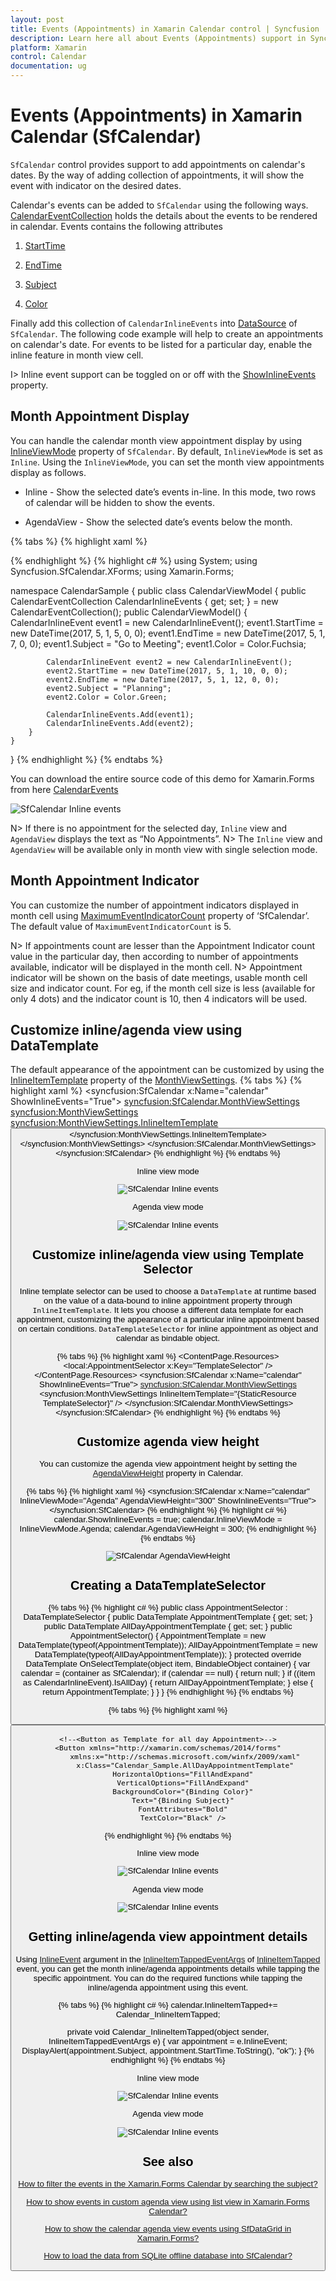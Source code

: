 ```yaml
---
layout: post
title: Events (Appointments) in Xamarin Calendar control | Syncfusion
description: Learn here all about Events (Appointments) support in Syncfusion Xamarin Calendar (SfCalendar) control and more.
platform: Xamarin
control: Calendar
documentation: ug
---
```


# Events (Appointments) in Xamarin Calendar (SfCalendar)

`SfCalendar` control provides support to add appointments on calendar's dates. By the way of adding collection of appointments, it will show the event with indicator on the desired dates.

Calendar's events can be added to `SfCalendar` using the following ways. [CalendarEventCollection](https://help.syncfusion.com/cr/xamarin/Syncfusion.SfCalendar.XForms.CalendarEventCollection.html) holds the details about the events to be rendered in calendar. Events contains the following attributes

1. [StartTime](https://help.syncfusion.com/cr/xamarin/Syncfusion.SfCalendar.XForms.CalendarInlineEvent.html#Syncfusion_SfCalendar_XForms_CalendarInlineEvent_StartTime)

2. [EndTime](https://help.syncfusion.com/cr/xamarin/Syncfusion.SfCalendar.XForms.CalendarInlineEvent.html#Syncfusion_SfCalendar_XForms_CalendarInlineEvent_EndTime)

3. [Subject](https://help.syncfusion.com/cr/xamarin/Syncfusion.SfCalendar.XForms.CalendarInlineEvent.html#Syncfusion_SfCalendar_XForms_CalendarInlineEvent_Subject)

4. [Color](https://help.syncfusion.com/cr/xamarin/Syncfusion.SfCalendar.XForms.CalendarInlineEvent.html#Syncfusion_SfCalendar_XForms_CalendarInlineEvent_Color)

Finally add this collection of `CalendarInlineEvents` into [DataSource](https://help.syncfusion.com/cr/xamarin/Syncfusion.SfCalendar.XForms.SfCalendar.html#Syncfusion_SfCalendar_XForms_SfCalendar_DataSource) of `SfCalendar`. The following code example will help to create an appointments on calendar's date. For events to be listed for a particular day, enable the inline feature in month view cell.

I> Inline event support can be toggled on or off with the [ShowInlineEvents](https://help.syncfusion.com/cr/xamarin/Syncfusion.SfCalendar.XForms.SfCalendar.html#Syncfusion_SfCalendar_XForms_SfCalendar_ShowInlineEvents) property.

## Month Appointment Display
 
You can handle the calendar month view appointment display by using [InlineViewMode](https://help.syncfusion.com/cr/xamarin/Syncfusion.SfCalendar.XForms.SfCalendar.html#Syncfusion_SfCalendar_XForms_SfCalendar_InlineViewMode) property of `SfCalendar`. By default, `InlineViewMode` is set as `Inline`. Using the `InlineViewMode`, you can set the month view appointments display as follows.
 
* Inline - Show the selected date’s events in-line. In this mode, two rows of calendar will be hidden to show the events.
 
* AgendaView - Show the selected date’s events below the month.

{% tabs %}
{% highlight xaml %} 
<?xml version="1.0" encoding="utf-8"?>
<ContentPage xmlns="http://xamarin.com/schemas/2014/forms" xmlns:x="http://schemas.microsoft.com/winfx/2009/xaml" xmlns:local="clr-namespace:CalendarSample" x:Class="CalendarSample.MainPage" xmlns:syncfusion="clr-namespace:Syncfusion.SfCalendar.XForms;assembly=Syncfusion.SfCalendar.XForms">
    <syncfusion:SfCalendar.BindingContext>
        <local:CalendarViewModel/>
    </syncfusion:SfCalendar.BindingContext>
    <syncfusion:SfCalendar x:Name="calendar" ViewMode="MonthView" ShowInlineEvents="True" InlineViewMode="Inline" MaximumEventIndicatorCount="1" DataSource="{Binding CalendarInlineEvents}">
    </syncfusion:SfCalendar>
</ContentPage>
{% endhighlight %}
{% highlight c# %}
using System;
using Syncfusion.SfCalendar.XForms;
using Xamarin.Forms;

namespace CalendarSample
{
    public class CalendarViewModel
    {
        public CalendarEventCollection CalendarInlineEvents { get; set; } = new CalendarEventCollection();
        public CalendarViewModel()
        {
            CalendarInlineEvent event1 = new CalendarInlineEvent();
            event1.StartTime = new DateTime(2017, 5, 1, 5, 0, 0);
            event1.EndTime = new DateTime(2017, 5, 1, 7, 0, 0);
            event1.Subject = "Go to Meeting";
            event1.Color = Color.Fuchsia;

            CalendarInlineEvent event2 = new CalendarInlineEvent();
            event2.StartTime = new DateTime(2017, 5, 1, 10, 0, 0);
            event2.EndTime = new DateTime(2017, 5, 1, 12, 0, 0);
            event2.Subject = "Planning";
            event2.Color = Color.Green;

            CalendarInlineEvents.Add(event1);
            CalendarInlineEvents.Add(event2);
        }
    }
}
{% endhighlight %}
{% endtabs %} 

You can download the entire source code of this demo for Xamarin.Forms from
here [CalendarEvents](https://github.com/SyncfusionExamples/creating-events-in-xamarin.forms-sfcalendar)

![SfCalendar Inline events](images/xamarin.forms-calendar-monthappintmentdisplay.png)


N> If there is no appointment for the selected day, `Inline` view and `AgendaView` displays the text as “No Appointments”.
N> The `Inline` view and `AgendaView` will be available only in month view with single selection mode.
 
## Month Appointment Indicator
 
You can customize the number of appointment indicators displayed in month cell using [MaximumEventIndicatorCount](https://help.syncfusion.com/cr/xamarin/Syncfusion.SfCalendar.XForms.SfCalendar.html#Syncfusion_SfCalendar_XForms_SfCalendar_MaximumEventIndicatorCount) property of ‘SfCalendar’. The default value of `MaximumEventIndicatorCount` is 5.

N> If appointments count are lesser than the Appointment Indicator count value in the particular day, then according to number of appointments available, indicator will be displayed in the month cell.
N> Appointment indicator will be shown on the basis of date meetings, usable month cell size and indicator count. For eg, if the month cell size is less (available for only 4 dots) and the indicator count is 10, then 4 indicators will be used.

## Customize inline/agenda view using DataTemplate

The default appearance of the appointment can be customized by using the [InlineItemTemplate](https://help.syncfusion.com/cr/xamarin/Syncfusion.SfCalendar.XForms.MonthViewSettings.html#Syncfusion_SfCalendar_XForms_MonthViewSettings_InlineItemTemplate) property of the [MonthViewSettings](https://help.syncfusion.com/cr/xamarin/Syncfusion.SfCalendar.XForms.MonthViewSettings.html).
{% tabs %}
{% highlight xaml %}
    <syncfusion:SfCalendar x:Name="calendar" ShowInlineEvents="True">
        <syncfusion:SfCalendar.MonthViewSettings>
            <syncfusion:MonthViewSettings>
                <syncfusion:MonthViewSettings.InlineItemTemplate>
                    <DataTemplate>
                        <Button BackgroundColor="Purple" Text="{Binding Subject}" TextColor="White" />
                    </DataTemplate>
                </syncfusion:MonthViewSettings.InlineItemTemplate>
            </syncfusion:MonthViewSettings>
        </syncfusion:SfCalendar.MonthViewSettings>
    </syncfusion:SfCalendar> 
{% endhighlight %}
{% endtabs %} 

Inline view mode

![SfCalendar Inline events](images/xamarin.forms-calendar-inlinedatatemplate.png)

Agenda view mode

![SfCalendar Inline events](images/xamarin.forms-calendar-agendadatatemplate.png)

## Customize inline/agenda view using Template Selector

Inline template selector can be used to choose a `DataTemplate` at runtime based on the value of a data-bound to inline appointment property through `InlineItemTemplate`. It lets you choose a different data template for each appointment, customizing the appearance of a particular inline appointment based on certain conditions. `DataTemplateSelector` for inline appointment as object and calendar as bindable object.

{% tabs %}
{% highlight xaml %}
    <ContentPage.Resources>
        <ResourceDictionary>
            <local:AppointmentSelector x:Key="TemplateSelector" />
        </ResourceDictionary>
    </ContentPage.Resources>
    <syncfusion:SfCalendar x:Name="calendar"  ShowInlineEvents="True">
        <syncfusion:SfCalendar.MonthViewSettings>
            <syncfusion:MonthViewSettings InlineItemTemplate="{StaticResource TemplateSelector}" />
        </syncfusion:SfCalendar.MonthViewSettings>
    </syncfusion:SfCalendar> 
{% endhighlight %}
{% endtabs %} 

## Customize agenda view height

You can customize the agenda view appointment height by setting the [AgendaViewHeight](https://help.syncfusion.com/cr/xamarin/Syncfusion.SfCalendar.XForms.SfCalendar.html#Syncfusion_SfCalendar_XForms_SfCalendar_AgendaViewHeight) property in Calendar.

{% tabs %}
{% highlight xaml %}
<syncfusion:SfCalendar x:Name="calendar" InlineViewMode="Agenda" AgendaViewHeight="300" ShowInlineEvents="True">
</syncfusion:SfCalendar>
{% endhighlight %}
{% highlight c# %}
calendar.ShowInlineEvents = true;
calendar.InlineViewMode = InlineViewMode.Agenda;
calendar.AgendaViewHeight = 300;
{% endhighlight %}
{% endtabs %} 

![SfCalendar AgendaViewHeight](images/AgendaViewHeight.png)

## Creating a DataTemplateSelector
{% tabs %}
{% highlight c# %}
    public class AppointmentSelector : DataTemplateSelector
    {
        public DataTemplate AppointmentTemplate { get; set; }
        public DataTemplate AllDayAppointmentTemplate { get; set; }
        public AppointmentSelector()
        {
            AppointmentTemplate = new DataTemplate(typeof(AppointmentTemplate));
            AllDayAppointmentTemplate = new DataTemplate(typeof(AllDayAppointmentTemplate));
        }
        protected override DataTemplate OnSelectTemplate(object item, BindableObject container)
        {
            var calendar = (container as SfCalendar);
            if (calendar == null)
            {
                return null;
            }
            if ((item as CalendarInlineEvent).IsAllDay)
            {
                return AllDayAppointmentTemplate;
            }
            else
            {
                return AppointmentTemplate;
            }
        }
    } 
{% endhighlight %}
{% endtabs %} 

{% tabs %}
{% highlight xaml %}
    <!--<Button as Template for inline Appointment>-->
    <Button xmlns="http://xamarin.com/schemas/2014/forms" 
            xmlns:x="http://schemas.microsoft.com/winfx/2009/xaml" 
            x:Class="Calendar_Sample.AppointmentTemplate" 
            HorizontalOptions="FillAndExpand"
            VerticalOptions="FillAndExpand" 
            BackgroundColor="{Binding Color}" 
            Text="{Binding Subject}" 
            FontAttributes="Bold" 
            TextColor="White" /> 
            
    <!--<Button as Template for all day Appointment>-->
    <Button xmlns="http://xamarin.com/schemas/2014/forms"
            xmlns:x="http://schemas.microsoft.com/winfx/2009/xaml"
            x:Class="Calendar_Sample.AllDayAppointmentTemplate"
            HorizontalOptions="FillAndExpand" 
            VerticalOptions="FillAndExpand" 
            BackgroundColor="{Binding Color}" 
            Text="{Binding Subject}" 
            FontAttributes="Bold" 
            TextColor="Black" /> 
{% endhighlight %}
{% endtabs %} 

Inline view mode

![SfCalendar Inline events](images/xamarin.forms-calendar-inlinetemplateselector.png)

Agenda view mode

![SfCalendar Inline events](images/xamarin.forms-calendar-agendatemplateselector.png)

## Getting inline/agenda view appointment details

Using  [InlineEvent](https://help.syncfusion.com/cr/xamarin/Syncfusion.SfCalendar.XForms.InlineItemTappedEventArgs.html#Syncfusion_SfCalendar_XForms_InlineItemTappedEventArgs_InlineEvent) argument in the [InlineItemTappedEventArgs](https://help.syncfusion.com/cr/xamarin/Syncfusion.SfCalendar.XForms.InlineItemTappedEventArgs.html) 
of [InlineItemTapped](https://help.syncfusion.com/cr/xamarin/Syncfusion.SfCalendar.XForms.SfCalendar.html)  event, you can get the month inline/agenda appointments details while tapping the specific appointment. You can do the required functions while tapping the inline/agenda appointment using this event.

{% tabs %}
{% highlight c# %}
calendar.InlineItemTapped+= Calendar_InlineItemTapped; 

private void Calendar_InlineItemTapped(object sender, InlineItemTappedEventArgs e)
    {
        var appointment = e.InlineEvent;
        DisplayAlert(appointment.Subject, appointment.StartTime.ToString(), "ok");
    } 
{% endhighlight %}
{% endtabs %}	

Inline view mode

![SfCalendar Inline events](images/xamarin.forms-calendar-inlineappointmentdetails.png)

Agenda view mode

![SfCalendar Inline events](images/xamarin.forms-calendar-agendaappointmentdetails.png)

## See also

[How to filter the events in the Xamarin.Forms Calendar by searching the subject?](https://www.syncfusion.com/kb/10324/how-to-filter-the-events-in-the-xamarin-forms-calendar-by-searching-the-subject)

[How to show events in custom agenda view using list view in Xamarin.Forms Calendar?](https://www.syncfusion.com/kb/10325/how-to-show-events-in-custom-agenda-view-using-list-view-in-xamarin-forms-calendar)

[How to show the calendar agenda view events using SfDataGrid in Xamarin.Forms?](https://www.syncfusion.com/kb/10323/how-to-show-the-calendar-agenda-view-events-using-sfdatagrid-in-xamarin-forms)

[How to load the data from SQLite offline database into SfCalendar?](https://www.syncfusion.com/kb/9380/how-to-load-the-data-from-sqlite-offline-database-into-sfcalendar)
